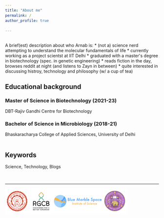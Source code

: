 ```yaml
---
title: "About me"
permalink: /
author_profile: true

---
```

<br>
A brief(est) description about who Arnab is:
* (not a) science nerd attempting to understand the molecular fundamentals of life
* currently working as a project scientst at IIT Delhi
* graduated with a master's degree in biotechnology (spec. in genetic engineering)
* reads fiction in the day, browses reddit at night (and listens to Zayn in between)
* quite interested in discussing histroy, technology and philosophy (w/ a cup of tea)

## Educational background
### Master of Science in Biotechnology (2021-23)
DBT-Rajiv Gandhi Centre for Biotechnology
### Bachelor of Science in Microbiology (2018-21)
Bhaskaracharya College of Applied Sciences, University of Delhi <br> <br>

## Keywords
Science, Technology, Blogs <br> <br> <br>

<hr>
<img style="width:400px;" src="/images/logos.png" alt="Institute_Logos" class="inline"/>

